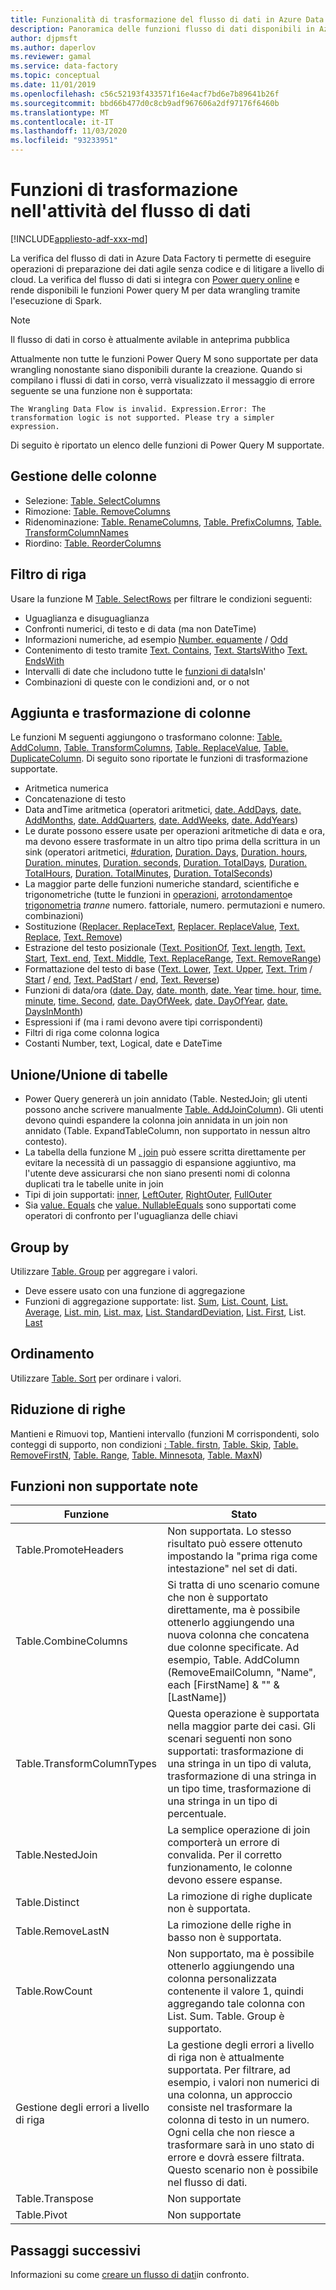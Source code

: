 ```yaml
---
title: Funzionalità di trasformazione del flusso di dati in Azure Data Factory
description: Panoramica delle funzioni flusso di dati disponibili in Azure Data Factory
author: djpmsft
ms.author: daperlov
ms.reviewer: gamal
ms.service: data-factory
ms.topic: conceptual
ms.date: 11/01/2019
ms.openlocfilehash: c56c52193f433571f16e4acf7bd6e7b89641b26f
ms.sourcegitcommit: bbd66b477d0c8cb9adf967606a2df97176f6460b
ms.translationtype: MT
ms.contentlocale: it-IT
ms.lasthandoff: 11/03/2020
ms.locfileid: "93233951"
---
```

# <a name="transformation-functions-in-wrangling-data-flow"></a>Funzioni di trasformazione nell'attività del flusso di dati

[!INCLUDE[appliesto-adf-xxx-md](includes/appliesto-adf-xxx-md.md)]

La verifica del flusso di dati in Azure Data Factory ti permette di eseguire operazioni di preparazione dei dati agile senza codice e di litigare a livello di cloud. La verifica del flusso di dati si integra con [Power query online](/powerquery-m/power-query-m-reference) e rende disponibili le funzioni Power query M per data wrangling tramite l'esecuzione di Spark. 

> [!NOTE]
> Il flusso di dati in corso è attualmente avilable in anteprima pubblica

Attualmente non tutte le funzioni Power Query M sono supportate per data wrangling nonostante siano disponibili durante la creazione. Quando si compilano i flussi di dati in corso, verrà visualizzato il messaggio di errore seguente se una funzione non è supportata:

`The Wrangling Data Flow is invalid. Expression.Error: The transformation logic is not supported. Please try a simpler expression.`

Di seguito è riportato un elenco delle funzioni di Power Query M supportate.

## <a name="column-management"></a>Gestione delle colonne

* Selezione: [Table. SelectColumns](/powerquery-m/table-selectcolumns)
* Rimozione: [Table. RemoveColumns](/powerquery-m/table-removecolumns)
* Ridenominazione: [Table. RenameColumns](/powerquery-m/table-renamecolumns), [Table. PrefixColumns](/powerquery-m/table-prefixcolumns), [Table. TransformColumnNames](/powerquery-m/table-transformcolumnnames)
* Riordino: [Table. ReorderColumns](/powerquery-m/table-reordercolumns)

## <a name="row-filtering"></a>Filtro di riga

Usare la funzione M [Table. SelectRows](/powerquery-m/table-selectrows) per filtrare le condizioni seguenti:

* Uguaglianza e disuguaglianza
* Confronti numerici, di testo e di data (ma non DateTime)
* Informazioni numeriche, ad esempio [Number. equamente](/powerquery-m/number-iseven) / [Odd](/powerquery-m/number-iseven)
* Contenimento di testo tramite [Text. Contains](/powerquery-m/text-contains), [Text. StartsWith](/powerquery-m/text-startswith)o [Text. EndsWith](/powerquery-m/text-endswith)
* Intervalli di date che includono tutte le [funzioni di data](/powerquery-m/date-functions)IsIn' 
* Combinazioni di queste con le condizioni and, or o not

## <a name="adding-and-transforming-columns"></a>Aggiunta e trasformazione di colonne

Le funzioni M seguenti aggiungono o trasformano colonne: [Table. AddColumn](/powerquery-m/table-addcolumn), [Table. TransformColumns](/powerquery-m/table-transformcolumns), [Table. ReplaceValue](/powerquery-m/table-replacevalue), [Table. DuplicateColumn](/powerquery-m/table-duplicatecolumn). Di seguito sono riportate le funzioni di trasformazione supportate.

* Aritmetica numerica
* Concatenazione di testo
* Data andTime aritmetica (operatori aritmetici, [date. AddDays](/powerquery-m/date-adddays), [date. AddMonths](/powerquery-m/date-addmonths), [date. AddQuarters](/powerquery-m/date-addquarters), [date. AddWeeks](/powerquery-m/date-addweeks), [date. AddYears](/powerquery-m/date-addyears))
* Le durate possono essere usate per operazioni aritmetiche di data e ora, ma devono essere trasformate in un altro tipo prima della scrittura in un sink (operatori aritmetici, [#duration](/powerquery-m/sharpduration), [Duration. Days](/powerquery-m/duration-days), [Duration. hours](/powerquery-m/duration-hours), [Duration. minutes](/powerquery-m/duration-minutes), [Duration. seconds](/powerquery-m/duration-seconds), [Duration. TotalDays](/powerquery-m/duration-totaldays), [Duration. TotalHours](/powerquery-m/duration-totalhours), [Duration. TotalMinutes](/powerquery-m/duration-totalminutes), [Duration. TotalSeconds](/powerquery-m/duration-totalseconds))    
* La maggior parte delle funzioni numeriche standard, scientifiche e trigonometriche (tutte le funzioni in [operazioni](/powerquery-m/number-functions#operations), [arrotondamento](/powerquery-m/number-functions#rounding)e [trigonometria](/powerquery-m/number-functions#trigonometry) *tranne* numero. fattoriale, numero. permutazioni e numero. combinazioni)
* Sostituzione ([Replacer. ReplaceText](/powerquery-m/replacer-replacetext), [Replacer. ReplaceValue](/powerquery-m/replacer-replacevalue), [Text. Replace](/powerquery-m/text-replace), [Text. Remove](/powerquery-m/text-remove))
* Estrazione del testo posizionale ([Text. PositionOf](/powerquery-m/text-positionof), [Text. length](/powerquery-m/text-length), [Text. Start](/powerquery-m/text-start), [Text. end](/powerquery-m/text-end), [Text. Middle](/powerquery-m/text-middle), [Text. ReplaceRange](/powerquery-m/text-replacerange), [Text. RemoveRange](/powerquery-m/text-removerange))
* Formattazione del testo di base ([Text. Lower](/powerquery-m/text-lower), [Text. Upper](/powerquery-m/text-upper), [Text. Trim](/powerquery-m/text-trim) / [Start](/powerquery-m/text-trimstart) / [end](/powerquery-m/text-trimend), [Text. PadStart](/powerquery-m/text-padstart) / [end](/powerquery-m/text-padend), [Text. Reverse](/powerquery-m/text-reverse))
* Funzioni di data/ora ([date. Day](/powerquery-m/date-day), [date. month](/powerquery-m/date-month), [date. Year](/powerquery-m/date-year) [time. hour](/powerquery-m/time-hour), [time. minute](/powerquery-m/time-minute), [time. Second](/powerquery-m/time-second), [date. DayOfWeek](/powerquery-m/date-dayofweek), [date. DayOfYear](/powerquery-m/date-dayofyear), [date. DaysInMonth](/powerquery-m/date-daysinmonth))
* Espressioni if (ma i rami devono avere tipi corrispondenti)
* Filtri di riga come colonna logica
* Costanti Number, text, Logical, date e DateTime

<a name="mergingjoining-tables"></a>Unione/Unione di tabelle
----------------------
* Power Query genererà un join annidato (Table. NestedJoin; gli utenti possono anche scrivere manualmente [Table. AddJoinColumn](/powerquery-m/table-addjoincolumn)).
    Gli utenti devono quindi espandere la colonna join annidata in un join non annidato (Table. ExpandTableColumn, non supportato in nessun altro contesto).
* La tabella della funzione M   [. join](/powerquery-m/table-join) può essere scritta direttamente per evitare la necessità di un passaggio di espansione aggiuntivo, ma l'utente deve assicurarsi che non siano presenti nomi di colonna duplicati tra le tabelle unite in join
* Tipi di join supportati:   [inner](/powerquery-m/joinkind-inner),   [LeftOuter](/powerquery-m/joinkind-leftouter),   [RightOuter](/powerquery-m/joinkind-rightouter),   [FullOuter](/powerquery-m/joinkind-fullouter)
* Sia   [value. Equals](/powerquery-m/value-equals) che   [value. NullableEquals](/powerquery-m/value-nullableequals) sono supportati come operatori di confronto per l'uguaglianza delle chiavi

## <a name="group-by"></a>Group by

Utilizzare [Table. Group](/powerquery-m/table-group) per aggregare i valori.
* Deve essere usato con una funzione di aggregazione
* Funzioni di aggregazione supportate: list.   [Sum](/powerquery-m/list-sum),   [List. Count](/powerquery-m/list-count),   [List. Average](/powerquery-m/list-average),   [List. min](/powerquery-m/list-min),   [List. max](/powerquery-m/list-max),   [List. StandardDeviation](/powerquery-m/list-standarddeviation),   [List. First](/powerquery-m/list-first), List.   [Last](/powerquery-m/list-last)

## <a name="sorting"></a>Ordinamento

Utilizzare [Table. Sort](/powerquery-m/table-sort) per ordinare i valori.

## <a name="reducing-rows"></a>Riduzione di righe

Mantieni e Rimuovi top, Mantieni intervallo (funzioni M corrispondenti, solo conteggi di supporto, non condizioni [: Table. firstn](/powerquery-m/table-firstn), [Table. Skip](/powerquery-m/table-skip), [Table. RemoveFirstN](/powerquery-m/table-removefirstn), [Table. Range](/powerquery-m/table-range), [Table. Minnesota](/powerquery-m/table-minn), [Table. MaxN](/powerquery-m/table-maxn))

## <a name="known-unsupported-functions"></a>Funzioni non supportate note

| Funzione | Stato |
| -- | -- |
| Table.PromoteHeaders | Non supportata. Lo stesso risultato può essere ottenuto impostando la "prima riga come intestazione" nel set di dati. |
| Table.CombineColumns | Si tratta di uno scenario comune che non è supportato direttamente, ma è possibile ottenerlo aggiungendo una nuova colonna che concatena due colonne specificate.  Ad esempio, Table. AddColumn (RemoveEmailColumn, "Name", each [FirstName] & "" & [LastName]) |
| Table.TransformColumnTypes | Questa operazione è supportata nella maggior parte dei casi. Gli scenari seguenti non sono supportati: trasformazione di una stringa in un tipo di valuta, trasformazione di una stringa in un tipo time, trasformazione di una stringa in un tipo di percentuale. |
| Table.NestedJoin | La semplice operazione di join comporterà un errore di convalida. Per il corretto funzionamento, le colonne devono essere espanse. |
| Table.Distinct | La rimozione di righe duplicate non è supportata. |
| Table.RemoveLastN | La rimozione delle righe in basso non è supportata. |
| Table.RowCount | Non supportato, ma è possibile ottenerlo aggiungendo una colonna personalizzata contenente il valore 1, quindi aggregando tale colonna con List. Sum. Table. Group è supportato. | 
| Gestione degli errori a livello di riga | La gestione degli errori a livello di riga non è attualmente supportata. Per filtrare, ad esempio, i valori non numerici di una colonna, un approccio consiste nel trasformare la colonna di testo in un numero. Ogni cella che non riesce a trasformare sarà in uno stato di errore e dovrà essere filtrata. Questo scenario non è possibile nel flusso di dati. |
| Table.Transpose | Non supportate |
| Table.Pivot | Non supportate |

## <a name="next-steps"></a>Passaggi successivi

Informazioni su come [creare un flusso di dati](wrangling-data-flow-tutorial.md)in confronto.
